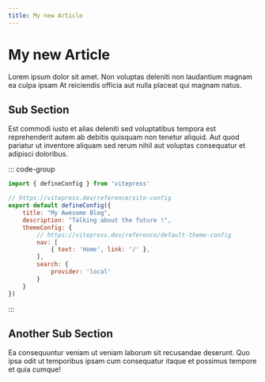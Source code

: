 ```yaml
---
title: My new Article
---
```


# My new Article

Lorem ipsum dolor sit amet. Non voluptas deleniti non laudantium magnam ea culpa ipsam At reiciendis officia aut nulla placeat qui magnam natus.

## Sub Section
Est commodi iusto et alias deleniti sed voluptatibus tempora est reprehenderit autem ab debitis quisquam non tenetur aliquid. Aut quod pariatur ut inventore aliquam sed rerum nihil aut voluptas consequatur et adipisci doloribus.

::: code-group
```js [config.js]
import { defineConfig } from 'vitepress'

// https://vitepress.dev/reference/site-config
export default defineConfig({
    title: "My Awesome Blog",
    description: "Talking about the future !",
    themeConfig: {
        // https://vitepress.dev/reference/default-theme-config
        nav: [
            { text: 'Home', link: '/' },
        ],
        search: {
            provider: 'local'
        }
    }
})
```
:::

## Another Sub Section
Ea consequuntur veniam ut veniam laborum sit recusandae deserunt. Quo ipsa odit ut temporibus ipsam cum consequatur itaque et possimus tempore et quia cumque!